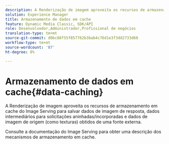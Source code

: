 ```yaml
---
description: A Renderização de imagem aproveita os recursos de armazenamento em cache do Image Serving para salvar dados de imagem de resposta, dados intermediários para solicitações aninhadas/incorporadas e dados de imagem de origem (como texturas) obtidos de uma fonte externa.
solution: Experience Manager
title: Armazenamento de dados em cache
feature: Dynamic Media Classic, SDK/API
role: Desenvolvedor,Administrador,Profissional de negócios
translation-type: tm+mt
source-git-commit: d0bc88f55f857762b3bab4c76d1e3f3dd2733d60
workflow-type: tm+mt
source-wordcount: '87'
ht-degree: 0%

---
```



# Armazenamento de dados em cache{#data-caching}

A Renderização de imagem aproveita os recursos de armazenamento em cache do Image Serving para salvar dados de imagem de resposta, dados intermediários para solicitações aninhadas/incorporadas e dados de imagem de origem (como texturas) obtidos de uma fonte externa.

Consulte a documentação do Image Serving para obter uma descrição dos mecanismos de armazenamento em cache.
